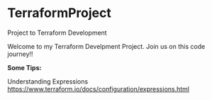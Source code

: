 # TerraformProject
 Project to Terraform Development

Welcome to my Terraform Develpment Project. Join us on this code journey!!


**Some Tips:**

Understanding Expressions
https://www.terraform.io/docs/configuration/expressions.html
